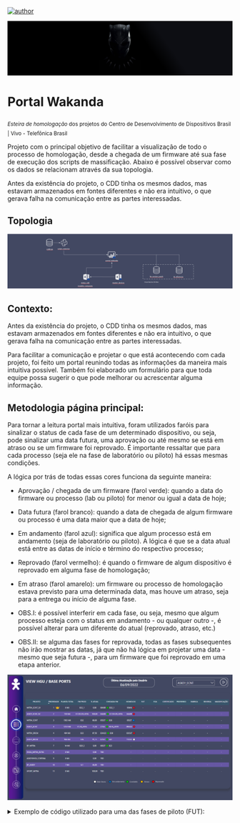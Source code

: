 [![author](https://img.shields.io/badge/author-gabrielfreitas-blue.svg)](https://www.linkedin.com/in/gabrielsfreitas/)

<p align="center">
  <img src="banner.png" >
</p>

# Portal Wakanda
<sub>*Esteira de homologação* dos projetos do Centro de Desenvolvimento de Dispositivos Brasil | Vivo - Telefônica Brasil</sub>

Projeto com o principal objetivo de facilitar a visualização de todo o processo de homologação, desde a chegada de um firmware até sua fase de execução dos scripts de massificação. Abaixo é possível observar como os dados se relacionam através da sua topologia.

Antes da existência do projeto, o CDD tinha os mesmos dados, mas estavam armazenados em fontes diferentes e não era intuitivo, o que gerava falha na comunicação entre as partes interessadas.

## Topologia
<p align="center">
  <img src="topologia.png" >
</p>

## Contexto:
Antes da existência do projeto, o CDD tinha os mesmos dados, mas estavam armazenados em fontes diferentes e não era intuitivo, o que gerava falha na comunicação entre as partes interessadas.

Para facilitar a comunicação e projetar o que está acontecendo com cada projeto, foi feito um portal reunindo todas as informações da maneira mais intuitiva possível. Também foi elaborado um formulário para que toda equipe possa sugerir o que pode melhorar ou acrescentar alguma informação.

## Metodologia página principal:

Para tornar a leitura portal mais intuitiva, foram utilizados faróis para sinalizar o status de cada fase de um determinado dispositivo, ou seja, pode sinalizar uma data futura, uma aprovação ou até mesmo se está em atraso ou se um firmware foi reprovado. É importante ressaltar que para cada processo (seja ele na fase de laboratório ou piloto) há essas mesmas condições.

A lógica por trás de todas essas cores funciona da seguinte maneira:
* Aprovação / chegada de um firmware (farol verde): quando a data do firmware ou processo (lab ou piloto) for menor ou igual a data de hoje;
* Data futura (farol branco): quando a data de chegada de algum firmware ou processo é uma data maior que a data de hoje;
* Em andamento (farol azul): significa que algum processo está em andamento (seja de laboratório ou piloto). A lógica é que se a data atual está entre as datas de início e término do respectivo processo;
* Reprovado (farol vermelho): é quando o firmware de algum dispositivo é reprovado em alguma fase de homologação;
* Em atraso (farol amarelo): um firmware ou processo de homologação estava previsto para uma determinada data, mas houve um atraso, seja para a entrega ou início de alguma fase.

* OBS.I: é possível interferir em cada fase, ou seja, mesmo que algum processo esteja com o status em andamento - ou qualquer outro -, é possível alterar para um diferente do atual (reprovado, atraso, etc.)
* OBS.II: se alguma das fases for reprovada, todas as fases subsequentes não irão mostrar as datas, já que não há lógica em projetar uma data - mesmo que seja futura -, para um firmware que foi reprovado em uma etapa anterior.

<p align="center">
  <img src="view_hgu.png" >
</p>


<details><summary>Exemplo de código utilizado para uma das fases de piloto (FUT):</summary>
<p>

  ```
COND_IFUT = 
var DataHoje = TODAY()
var DataInicioFUT = MAX('Principal'[INICIO_FUT])
var DataTerminoFUT = MAX('Principal'[TERMINO_FUT])
var AtrasoFUT = MAX(Principal[ATRASO_FUT])
var AprovadoFUT = MAX(Principal[APROVADO_FUT])
var AprovadoHomolog = MAX(Principal[APROVADO_HOMOLOG])

var RESULTADO = 
    SWITCH(TRUE(),
    AprovadoHomolog = 1, "-",

    AtrasoFUT = 2, UPPER(FORMAT(DataInicioFUT, "DDMMM")) & "  " & "🟡", //está em atraso
    AprovadoFUT = 1 && AprovadoFUT <> BLANK(), UPPER(FORMAT(DataInicioFUT, "DDMMM")) & "  " & "🔴", //está reprovado
    DataInicioFUT <= DataHoje && DataHoje <= DataTerminoFUT, UPPER(FORMAT(DataInicioFUT, "DDMMM")) & "  " & "🔵", // homologação está em andamento
    DataTerminoFUT < DataHoje && DataTerminoFUT <> BLANK(), UPPER(FORMAT(DataInicioFUT, "DDMMM")) & "  " & "🟢", // FUT concluído
    DataInicioFUT > DataHoje, UPPER(FORMAT(DataInicioFUT, "DDMMM")) & "  " & "⚪", // é uma data futura

    ISBLANK(DataInicioFUT), "-" // se termino FUT não for preenchido
    )
    return RESULTADO
```
  
</p>
</details>
